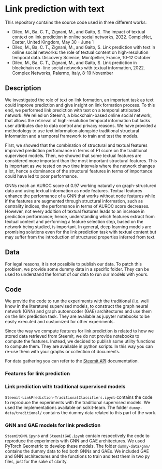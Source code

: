 # Link prediction with text
This repository contains the source code used in three different works:
- Dileo, M., Ba, C. T., Zignani, M., and Gaito, S. The impact of textual context on link
prediction in online social networks, 2022. CompleNet, Exeter, United Kingdom, May 30 - June 1
- Dileo, M., Ba, C. T., Zignani, M., and Gaito, S. Link prediction with text in online
social networks: the role of textual content on high-resolution temporal data. Discovery Science,
Montpellier, France, 10-12 October
- Dileo, M., Ba, C. T., Zignani, M., and Gaito, S. Link prediction in blockchain on-
line social networks with textual information, 2022. Complex Networks, Palermo, Italy, 8-10
November

## Description
We investigated the role of text on link formation, an important task as text could improve prediction and give insight on link formation process. To this end, we performed link prediction with text on a temporal attributed network. We relied on Steemit, a blockchain-based online social network, that allows the retrieval of high-resolution temporal information but lacks user attributes due to data control and privacy reasons. We have provided a methodology to use text information alongside traditional structural information and a temporal framework to train and test the models.

First, we showed that the combination of structural and textual features improved prediction performance in terms of F1 score on the traditional supervised models. Then, we showed that some textual features are considered more important than the most important structural features.  This is important as we tested on two time intervals where the network changes a lot, hence a dominance of the structural features in terms of importance could have led to poor performance. 

GNNs reach an AUROC score of 0.97 working naturally on graph-structured data and using textual information as node features. Textual features enhance the performance of a GNN that works without node features while if the features are augmented through structural information, such as centrality indices, the performance in terms of AUROC score decreases. However, not every addition of textual features leads to an increase in prediction performance; hence, understanding which features extract from textual content and performing a feature selection step, based on the network being studied, is important. In general, deep learning models are promising solutions even for the link prediction task with textual content but may suffer from the introduction of structured properties inferred from text.

## Data

For legal reasons, it is not possibile to publish our data. To patch this problem, we provide some dummy data in a specific folder. They can be used to understand the format of our data to run our models with yours. 

## Code
We provide the code to run the experiments with the traditional (i.e. well know in the literature) supervised models, to construct the graph neural network (GNN) and graph autoencoder (GAE) architectures and use them on the link prediction task. They are available as jupyter notebooks to be easily executed and customized for other experiments.  

Since the way we compute features for link prediction is related to how we stored data retrieved from Steemit, we do not provide notebooks to compute the features.
Instead, we decided to publish some utility functions to compute them. They are available in python scripts. In this way you can re-use them with your graphs or collection of documents.

For data gathering you can refer to the [Steemit API](https://developers.steem.io/) documentation.

### Features for link prediction

### Link prediction with traditional supervised models

``Steemit-LinkPrediction-TraditionalClassifiers.ipynb`` contains the code to reproduce the experiments with the traditional supervised models. We used the implementations available on scikit-learn. The folder ``dummy-data/traditional/`` contains the dummy data related to this part of the work.

### GNN and GAE models for link prediction
``SteemitGNN.ipynb`` and ``SteemitGAE.ipynb`` contain respectively the code to reproduce the experiments with GNN and GAE architectures. We used PyTorch Geometric to develop these models. The folder ``dummy-data/gnn/`` contains the dummy data to fed both GNNs and GAEs. We included GAE and GNN architectures and the functions to train and test them in two py files, just for the sake of clarity.
